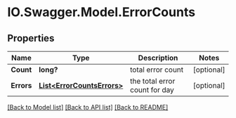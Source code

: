 # IO.Swagger.Model.ErrorCounts
## Properties

Name | Type | Description | Notes
------------ | ------------- | ------------- | -------------
**Count** | **long?** | total error count | [optional] 
**Errors** | [**List&lt;ErrorCountsErrors&gt;**](ErrorCountsErrors.md) | the total error count for day | [optional] 

[[Back to Model list]](../README.md#documentation-for-models) [[Back to API list]](../README.md#documentation-for-api-endpoints) [[Back to README]](../README.md)


